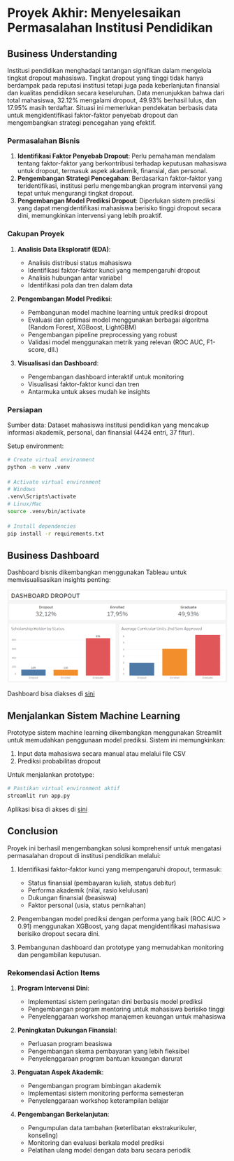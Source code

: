 # Proyek Akhir: Menyelesaikan Permasalahan Institusi Pendidikan

## Business Understanding

Institusi pendidikan menghadapi tantangan signifikan dalam mengelola tingkat dropout mahasiswa. Tingkat dropout yang tinggi tidak hanya berdampak pada reputasi institusi tetapi juga pada keberlanjutan finansial dan kualitas pendidikan secara keseluruhan. Data menunjukkan bahwa dari total mahasiswa, 32.12% mengalami dropout, 49.93% berhasil lulus, dan 17.95% masih terdaftar. Situasi ini memerlukan pendekatan berbasis data untuk mengidentifikasi faktor-faktor penyebab dropout dan mengembangkan strategi pencegahan yang efektif.

### Permasalahan Bisnis

1. **Identifikasi Faktor Penyebab Dropout**: Perlu pemahaman mendalam tentang faktor-faktor yang berkontribusi terhadap keputusan mahasiswa untuk dropout, termasuk aspek akademik, finansial, dan personal.
2. **Pengembangan Strategi Pencegahan**: Berdasarkan faktor-faktor yang teridentifikasi, institusi perlu mengembangkan program intervensi yang tepat untuk mengurangi tingkat dropout.
3. **Pengembangan Model Prediksi Dropout**: Diperlukan sistem prediksi yang dapat mengidentifikasi mahasiswa berisiko tinggi dropout secara dini, memungkinkan intervensi yang lebih proaktif.

### Cakupan Proyek

1. **Analisis Data Eksploratif (EDA)**:
   - Analisis distribusi status mahasiswa
   - Identifikasi faktor-faktor kunci yang mempengaruhi dropout
   - Analisis hubungan antar variabel
   - Identifikasi pola dan tren dalam data

2. **Pengembangan Model Prediksi**:
   - Pembangunan model machine learning untuk prediksi dropout
   - Evaluasi dan optimasi model menggunakan berbagai algoritma (Random Forest, XGBoost, LightGBM)
   - Pengembangan pipeline preprocessing yang robust
   - Validasi model menggunakan metrik yang relevan (ROC AUC, F1-score, dll.)

3. **Visualisasi dan Dashboard**:
   - Pengembangan dashboard interaktif untuk monitoring
   - Visualisasi faktor-faktor kunci dan tren
   - Antarmuka untuk akses mudah ke insights

### Persiapan

Sumber data: Dataset mahasiswa institusi pendidikan yang mencakup informasi akademik, personal, dan finansial (4424 entri, 37 fitur).

Setup environment:

```bash
# Create virtual environment
python -m venv .venv

# Activate virtual environment
# Windows
.venv\Scripts\activate
# Linux/Mac
source .venv/bin/activate

# Install dependencies
pip install -r requirements.txt
```

## Business Dashboard

Dashboard bisnis dikembangkan menggunakan Tableau untuk memvisualisasikan insights penting:

![Dashboard](patuh_istizhar-dashboard.png)

Dashboard bisa diakses di [sini](https://public.tableau.com/app/profile/patuh/viz/Book2_17472249319740/Dashboard1)

## Menjalankan Sistem Machine Learning

Prototype sistem machine learning dikembangkan menggunakan Streamlit untuk memudahkan penggunaan model prediksi. Sistem ini memungkinkan:

1. Input data mahasiswa secara manual atau melalui file CSV
2. Prediksi probabilitas dropout

Untuk menjalankan prototype:

```bash
# Pastikan virtual environment aktif
streamlit run app.py
```

Aplikasi bisa di akses di [sini](https://dashboard-masalah-pendidikan-v8m8l42gvo2qdf3mrh7jfu.streamlit.app/)

## Conclusion

Proyek ini berhasil mengembangkan solusi komprehensif untuk mengatasi permasalahan dropout di institusi pendidikan melalui:

1. Identifikasi faktor-faktor kunci yang mempengaruhi dropout, termasuk:
   - Status finansial (pembayaran kuliah, status debitur)
   - Performa akademik (nilai, rasio kelulusan)
   - Dukungan finansial (beasiswa)
   - Faktor personal (usia, status pernikahan)

2. Pengembangan model prediksi dengan performa yang baik (ROC AUC > 0.91) menggunakan XGBoost, yang dapat mengidentifikasi mahasiswa berisiko dropout secara dini.

3. Pembangunan dashboard dan prototype yang memudahkan monitoring dan pengambilan keputusan.

### Rekomendasi Action Items

1. **Program Intervensi Dini**:
   - Implementasi sistem peringatan dini berbasis model prediksi
   - Pengembangan program mentoring untuk mahasiswa berisiko tinggi
   - Penyelenggaraan workshop manajemen keuangan untuk mahasiswa

2. **Peningkatan Dukungan Finansial**:
   - Perluasan program beasiswa
   - Pengembangan skema pembayaran yang lebih fleksibel
   - Penyelenggaraan program bantuan keuangan darurat

3. **Penguatan Aspek Akademik**:
   - Pengembangan program bimbingan akademik
   - Implementasi sistem monitoring performa semesteran
   - Penyelenggaraan workshop keterampilan belajar

4. **Pengembangan Berkelanjutan**:
   - Pengumpulan data tambahan (keterlibatan ekstrakurikuler, konseling)
   - Monitoring dan evaluasi berkala model prediksi
   - Pelatihan ulang model dengan data baru secara periodik
